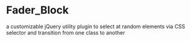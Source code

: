 Fader_Block
===========

a customizable jQuery utility plugin to select at random elements via CSS selector and transition from one class to another
